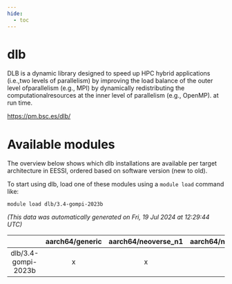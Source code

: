 ```yaml
---
hide:
  - toc
---
```


dlb
===


DLB is a dynamic library designed to speed up HPC hybrid applications (i.e.,two levels of parallelism) by improving the load balance of the outer level ofparallelism (e.g., MPI) by dynamically redistributing the computationalresources at the inner level of parallelism (e.g., OpenMP). at run time.

https://pm.bsc.es/dlb/
# Available modules


The overview below shows which dlb installations are available per target architecture in EESSI, ordered based on software version (new to old).

To start using dlb, load one of these modules using a `module load` command like:

```shell
module load dlb/3.4-gompi-2023b
```

*(This data was automatically generated on Fri, 19 Jul 2024 at 12:29:44 UTC)*  

| |aarch64/generic|aarch64/neoverse_n1|aarch64/neoverse_v1|x86_64/generic|x86_64/amd/zen2|x86_64/amd/zen3|x86_64/intel/haswell|x86_64/intel/skylake_avx512|
| :---: | :---: | :---: | :---: | :---: | :---: | :---: | :---: | :---: |
|dlb/3.4-gompi-2023b|x|x|x|x|x|x|x|x|
